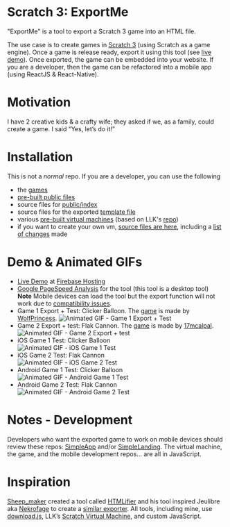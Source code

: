 Scratch 3: ExportMe
=================
"ExportMe" is a tool to export a Scratch 3 game into an HTML file. 

The use case is to create games in [Scratch 3](https://en.scratch-wiki.info/wiki/Scratch_3.0) (using Scratch as a game engine). Once a game is release ready, export it using this tool (see [live demo](https://t-534-game.web.app/)). Once exported, the game can be embedded into your website. If you are a developer, then the game can be refactored into a mobile app (using ReactJS & React-Native).

Motivation
============
I have 2 creative kids & a crafty wife; they asked if we, as a family, could create a game. I said “Yes, let’s do it!”

Installation
============
This is not a *normal* repo. If you are a developer, you can use the following
* the [games](https://github.com/ottograjeda/public_ticket.534/tree/master/src_games)
* [pre-built public files](https://github.com/ottograjeda/public_ticket.534/tree/master/public)
* source files for [public/index](https://github.com/ottograjeda/public_ticket.534/tree/master/src_exportMe/for_index)
* source files for the exported [template file](https://github.com/ottograjeda/public_ticket.534/tree/master/src_exportMe/for_template)
* various [pre-built virtual machines](https://github.com/ottograjeda/public_ticket.534/tree/master/src_vm) (based on LLK's [repo](https://github.com/LLK/scratch-vm))
* if you want to create your own vm, [source files are here](https://github.com/ottograjeda/public_ticket.534/tree/master/src_vm/archive), including a [list of changes](https://github.com/ottograjeda/public_ticket.534/blob/master/src_vm/archive/readme.archive.txt) made


Demo & Animated GIFs
===========
* [Live Demo](https://t-534-game.web.app/) at [Firebase Hosting](https://firebase.google.com/docs/hosting)     
* [Google PageSpeed Analysis](https://developers.google.com/speed/pagespeed/insights/?url=https%3A%2F%2Ft-534-game.web.app%2F&tab=desktop) for the tool (this tool is a desktop tool)    
**Note** Mobile devices can load the tool but the export function will not work due to [compatibility issues](https://github.com/rndme/download/issues).     
* Game 1 Export + Test: Clicker Balloon. The [game](https://scratch.mit.edu/projects/283076965/) is made by [WolfPrincess](https://scratch.mit.edu/users/XxWolfPrincessxX/). 
![Animated GIF - Game 1 Export + Test](https://github.com/ottograjeda/public_ticket.534/blob/master/_docs/ezgif-720_web_clickerballoon.gif)
* Game 2 Export + test: Flak Cannon. The [game](https://scratch.mit.edu/projects/27946560/) is made by [17mcalpal](https://scratch.mit.edu/users/17mcalpal/). 
![Animated GIF - Game 2 Export + test](https://github.com/ottograjeda/public_ticket.534/blob/master/_docs/ezgif-720_web_flakcannon.gif)
* iOS Game 1 Test: Clicker Balloon   
![Animated GIF - iOS Game 1 Test](https://github.com/ottograjeda/public_ticket.534/blob/master/_docs/ezgif-720_ios_clickerballoon.gif)
* iOS Game 2 Test: Flak Cannon   
![Animated GIF - iOS Game 2 Test](https://github.com/ottograjeda/public_ticket.534/blob/master/_docs/ezgif-720_ios_flakcannon.gif)
* Android Game 1 Test: Clicker Balloon   
![Animated GIF - Android Game 1 Test](https://github.com/ottograjeda/public_ticket.534/blob/master/_docs/ezgif-720_android_clickerballoon.gif)
* Android Game 2 Test: Flak Cannon   
![Animated GIF - Android Game 2 Test](https://github.com/ottograjeda/public_ticket.534/blob/master/_docs/ezgif-720_android_flakcannon.gif)

Notes - Development
===========
Developers who want the exported game to work on mobile devices should review these repos: [SimpleApp](https://github.com/ottograjeda/public_ticket.528) and/or [SimpleLanding](https://github.com/ottograjeda/public_ticket.530). The virtual machine, the game, and the mobile development repos... are all in JavaScript.


Inspiration
============
[Sheep_maker](https://scratch.mit.edu/users/Sheep_maker/) created a tool called [HTMLifier](https://sheeptester.github.io/words-go-here/htmlifier/) and his tool inspired Jeulibre aka [Nekrofage](https://github.com/Nekrofage/scratch2html) to create a [similar exporter](https://jeulibre.laboratoire-bidouille.dev/scratch3/scratch2html/). All tools, including mine, use [download.js](http://danml.com/download.html), LLK’s [Scratch Virtual Machine](https://github.com/LLK/scratch-vm), and custom JavaScript.
